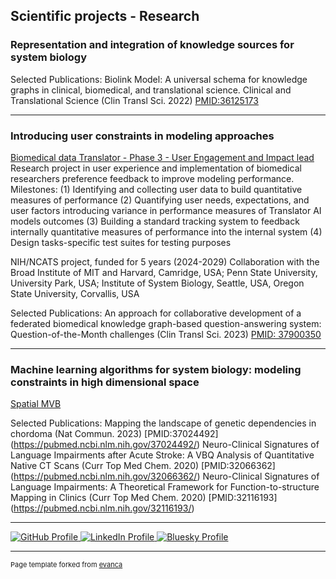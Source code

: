 ## Scientific projects - Research
### Representation and integration of knowledge sources for system biology

Selected Publications:
Biolink Model: A universal schema for knowledge graphs in clinical, biomedical, and translational science. Clinical and Translational Science (Clin Transl Sci. 2022) [PMID:36125173](https://pubmed.ncbi.nlm.nih.gov/36125173/)

---

### Introducing user constraints in modeling approaches
[Biomedical data Translator - Phase 3 - User Engagement and Impact lead](https://github.com/NCATSTranslator/User-Engagement-Impact-Committee)
Research project in user experience and implementation of biomedical researchers preference feedback to improve modeling performance. 
Milestones:
(1) Identifying and collecting user data to build quantitative measures of performance
(2) Quantifying user needs, expectations, and user factors introducing variance in performance measures of Translator AI models outcomes
(3) Building a standard tracking system to feedback internally quantitative measures of performance into the internal system 
(4) Design tasks-specific test suites for testing purposes

NIH/NCATS project, funded for 5 years (2024-2029)
Collaboration with the Broad Institute of MIT and Harvard, Camridge, USA;  Penn State University, University Park, USA; Institute of System Biology, Seattle, USA, Oregon State University, Corvallis, USA

Selected Publications:
An approach for collaborative development of a federated biomedical knowledge graph-based question-answering system: Question-of-the-Month challenges (Clin Transl Sci. 2023) [PMID: 37900350](https://pubmed.ncbi.nlm.nih.gov/37900350/)

---
### Machine learning algorithms for system biology: modeling constraints in high dimensional space
[Spatial MVB]()
<!--<img src="images/dummy_thumbnail.jpg?raw=true"/>-->
Selected Publications:
Mapping the landscape of genetic dependencies in chordoma (Nat Commun. 2023) [PMID:37024492] (https://pubmed.ncbi.nlm.nih.gov/37024492/)
Neuro-Clinical Signatures of Language Impairments after Acute Stroke: A VBQ Analysis of Quantitative Native CT Scans (Curr Top Med Chem. 2020) [PMID:32066362] (https://pubmed.ncbi.nlm.nih.gov/32066362/)
Neuro-Clinical Signatures of Language Impairments: A Theoretical Framework for Function-to-structure Mapping in Clinics (Curr Top Med Chem. 2020) [PMID:32116193] (https://pubmed.ncbi.nlm.nih.gov/32116193/)


---

<p>
  <a href="https://github.com/sandrine-muller-research/" target="_blank" title="GitHub">
    <img src="https://img.shields.io/badge/-GitHub-black?style=flat&logo=github&logoColor=white" alt="GitHub Profile">
  </a>
  <a href="https://www.linkedin.com/in/sandrine-muller-phd-ba459725/" target="_blank" title="LinkedIn">
    <img src="https://img.shields.io/badge/-LinkedIn-blue?style=flat&logo=linkedin&logoColor=white" alt="LinkedIn Profile">
  </a>
  <a href="https://bsky.app/profile/sandrine-muller.bsky.social" target="_blank" title="Bluesky">
    <img src="https://img.shields.io/badge/-Bluesky-00A1E4?style=flat&logo=bluesky&logoColor=white" alt="Bluesky Profile">
  </a>
</p>

---
<p style="font-size:11px">Page template forked from <a href="https://github.com/evanca/quick-portfolio">evanca</a></p>
<!-- Remove above link if you don't want to attibute -->
